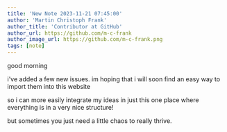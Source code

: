 ```yaml
---
title: 'New Note 2023-11-21 07:45:00'
author: 'Martin Christoph Frank'
author_title: 'Contributor at GitHub'
author_url: https://github.com/m-c-frank
author_image_url: https://github.com/m-c-frank.png
tags: [note]
---
```


good morning

i've added a few new issues. im hoping that i will soon find an easy way to import them into this website

so i can more easily integrate my ideas in just this one place where everything is in a very nice structure!

but sometimes you just need a little chaos to really thrive.


